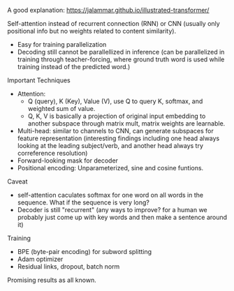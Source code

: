 A good explanation: https://jalammar.github.io/illustrated-transformer/

Self-attention instead of recurrent connection (RNN) or CNN (usually only positional info but no weights related to content similarity).
* Easy for training parallelization
* Decoding still cannot be parallellized in inference (can be parallelized in training through 
teacher-forcing, where ground truth word is used while training instead of the predicted word.)

Important Techniques
* Attention: 
  * Q (query), K (Key), Value (V), use Q to query K, softmax, and weighted sum of value.
  * Q, K, V is basically a projection of original input embedding to another subspace through matrix mult, matrix weights are learnable.
* Multi-head: similar to channels to CNN, can generate subspaces for feature representation
(interesting findings including one head always looking at the leading subject/verb, and another head always try correference resolution)
* Forward-looking mask for decoder
* Positional encoding: Unparameterized, sine and cosine funtions.

Caveat
* self-attention caculates softmax for one word on all words in the sequence. What if the sequence is very long?
* Decoder is still "recurrent" (any ways to improve? for a human we probably just come up with key words and then make a sentence around it)

Training
* BPE (byte-pair encoding) for subword splitting
* Adam optimizer
* Residual links, dropout, batch norm

Promising results as all known.
